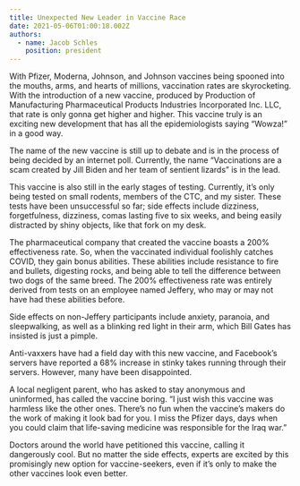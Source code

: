 ```yaml
---
title: Unexpected New Leader in Vaccine Race
date: 2021-05-06T01:00:18.002Z
authors:
  - name: Jacob Schles
    position: president
---
```

<!--StartFragment-->

With Pfizer, Moderna, Johnson, and Johnson vaccines being spooned into the mouths, arms, and hearts of millions, vaccination rates are skyrocketing. With the introduction of a new vaccine, produced by Production of Manufacturing Pharmaceutical Products Industries Incorporated Inc. LLC, that rate is only gonna get higher and higher. This vaccine truly is an exciting new development that has all the epidemiologists saying “Wowza!” in a good way.

The name of the new vaccine is still up to debate and is in the process of being decided by an internet poll. Currently, the name “Vaccinations are a scam created by Jill Biden and her team of sentient lizards” is in the lead. 

This vaccine is also still in the early stages of testing. Currently, it’s only being tested on small rodents, members of the CTC, and my sister. These tests have been unsuccessful so far; side effects include dizziness, forgetfulness, dizziness, comas lasting five to six weeks, and being easily distracted by shiny objects, like that fork on my desk. 

The pharmaceutical company that created the vaccine boasts a 200% effectiveness rate. So, when the vaccinated individual foolishly catches COVID, they gain bonus abilities. These abilities include resistance to fire and bullets, digesting rocks, and being able to tell the difference between two dogs of the same breed. The 200% effectiveness rate was entirely derived from tests on an employee named Jeffery, who may or may not have had these abilities before. 

Side effects on non-Jeffery participants include anxiety, paranoia, and sleepwalking, as well as a blinking red light in their arm, which Bill Gates has insisted is just a pimple.

Anti-vaxxers have had a field day with this new vaccine, and Facebook’s servers have reported a 68% increase in stinky takes running through their servers. However, many have been disappointed. 

A local negligent parent, who has asked to stay anonymous and uninformed, has called the vaccine boring. “I just wish this vaccine was harmless like the other ones. There’s no fun when the vaccine’s makers do the work of making it look bad for you. I miss the Pfizer days, days when you could claim that life-saving medicine was responsible for the Iraq war.”

Doctors around the world have petitioned this vaccine, calling it dangerously cool. But no matter the side effects, experts are excited by this promisingly new option for vaccine-seekers, even if it’s only to make the other vaccines look even better.

<!--EndFragment-->